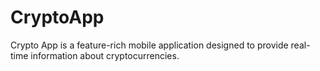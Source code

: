 # CryptoApp
Crypto App is a feature-rich mobile application designed to provide real-time information about cryptocurrencies. 

